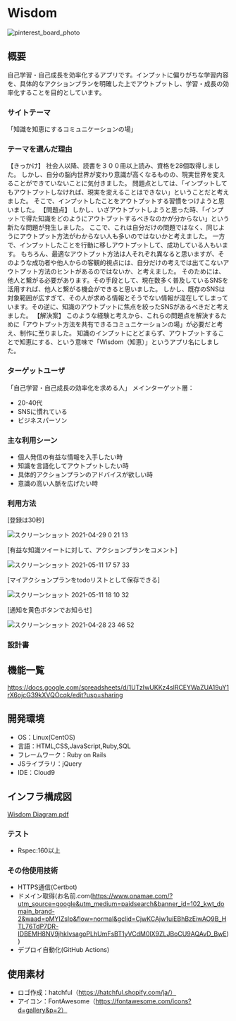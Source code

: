 # Wisdom
![pinterest_board_photo](https://user-images.githubusercontent.com/68683051/112710027-72e0b380-8f01-11eb-837b-e0821e2cb603.png)

## 概要
自己学習・自己成長を効率化するアプリです。インプットに偏りがちな学習内容を、具体的なアクションプランを明確した上でアウトプットし、学習・成長の効率化することを目的としています。

### サイトテーマ
「知識を知恵にするコミュニケーションの場」

### テーマを選んだ理由
【きっかけ】
社会人以降、読書を３００冊以上読み、資格を28個取得しました。
しかし、自分の脳内世界が変わり意識が高くなるものの、現実世界を変えることができていないことに気付きました。
問題点としては、「インプットしてもアウトプットしなければ、現実を変えることはできない」ということだと考えました。
そこで、インプットしたことをアウトプットする習慣をつけようと思いました。
【問題点】
しかし、いざアウトプットしようと思った時、「インプットで得た知識をどのようにアウトプットするべきなのかが分からない」という新たな問題が発生しました。
ここで、これは自分だけの問題ではなく、同じようにアウトプット方法がわからない人も多いのではないかと考えました。
一方で、インプットしたことを行動に移しアウトプットして、成功している人もいます。
もちろん、最適なアウトプット方法は人それぞれ異なると思いますが、そのような成功者や他人からの客観的視点には、自分だけの考えでは出てこないアウトプット方法のヒントがあるのではないか、と考えました。
そのためには、他人と繋がる必要があります。その手段として、現在数多く普及しているSNSを活用すれば、他人と繋がる機会ができると思いました。
しかし、既存のSNSは対象範囲が広すぎて、その人が求める情報とそうでない情報が混在してしまっています。その逆に、知識のアウトプットに焦点を絞ったSNSがあるべきだと考えました。
【解決案】
このような経験と考えから、これらの問題点を解決するために「アウトプット方法を共有できるコミュニケーションの場」が必要だと考え、制作に至りました。
知識のインプットにとどまらず、アウトプットすることで知恵にする、という意味で「Wisdom（知恵）」というアプリ名にしました。

### ターゲットユーザ
「自己学習・自己成長の効率化を求める人」
メインターゲット層：
- 20-40代
- SNSに慣れている
- ビジネスパーソン

### 主な利用シーン
- 個人発信の有益な情報を入手したい時
- 知識を言語化してアウトプットしたい時
- 具体的アクションプランのアドバイスが欲しい時
- 意識の高い人脈を広げたい時

### 利用方法
[登録は30秒]

![スクリーンショット 2021-04-29 0 21 13](https://user-images.githubusercontent.com/68683051/117786490-8319db80-b280-11eb-97f2-a015e8e93431.png)


[有益な知識ツイートに対して、アクションプランをコメント]

![スクリーンショット 2021-05-11 17 57 33](https://user-images.githubusercontent.com/68683051/117790622-81521700-b284-11eb-8e7a-6bdf3130e12c.png)

[マイアクションプランをtodoリストとして保存できる]

![スクリーンショット 2021-05-11 18 10 32](https://user-images.githubusercontent.com/68683051/117790393-44862000-b284-11eb-8830-b21a5dc18f55.png)


[通知を黄色ボタンでお知らせ]

![スクリーンショット 2021-04-28 23 46 52](https://user-images.githubusercontent.com/68683051/117787122-1eab4c00-b281-11eb-8826-352ddde8c990.png)



### 設計書


## 機能一覧
https://docs.google.com/spreadsheets/d/1UTzIwUKKz4slRCEYWaZUA19uY1rX6ojcG39kXVQOcqk/edit?usp=sharing

## 開発環境
- OS：Linux(CentOS)
- 言語：HTML,CSS,JavaScript,Ruby,SQL
- フレームワーク：Ruby on Rails
- JSライブラリ：jQuery
- IDE：Cloud9

## インフラ構成図
[Wisdom Diagram.pdf](https://github.com/uavpliyc/.github/files/6457789/Wisdom.Diagram.pdf)

### テスト
- Rspec:160以上

### その他使用技術
- HTTPS通信(Certbot)
- ドメイン取得(お名前.com(https://www.onamae.com/?utm_source=google&utm_medium=paidsearch&banner_id=102_kwt_domain_brand-2&waad=pMYIZsIp&flow=normal&gclid=CjwKCAjw1uiEBhBzEiwAO9B_HTL76TdP7DR-IDBEMH8NV9jhkIvsagoPLhUmFsBT1yVCdM0lX9ZLJBoCU9AQAvD_BwE))
- デプロイ自動化(GitHub Actions)

## 使用素材
- ロゴ作成：hatchful（https://hatchful.shopify.com/ja/）
- アイコン：FontAwesome（https://fontawesome.com/icons?d=gallery&p=2）

